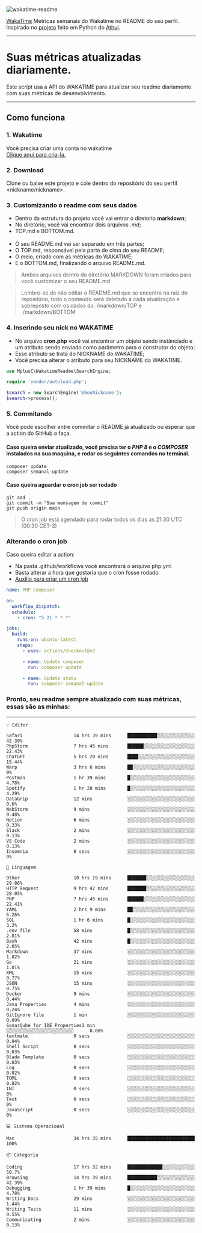 ![wakatime-readme](https://socialify.git.ci/bymatheus/wakatime-readme/image?description=1&descriptionEditable=M%C3%A9tricas%20semanais%20do%20Wakatime%20no%20seu%20README%20de%20perfil.&font=KoHo&forks=1&language=1&owner=1&pattern=Signal&stargazers=1&theme=Dark)

[WakaTime](https://wakatime.com) Metricas semanais do Wakatime no README do seu perfil. <br>
Inspirado no [projeto](https://github.com/athul/waka-readme) feito em Python do [Athul](https://github.com/athul).
___

# Suas métricas atualizadas diariamente.
Este script usa a API do WAKATIME para atualizar seu readme diariamente com suas métricas de desenvolvimento.

___

## Como funciona

### 1. Wakatime
Você precisa criar uma conta no wakatime <br>
[Clique aqui para cria-la.](https://wakatime.com) 

### 2. Download
Clone ou baixe este projeto e cole dentro do repositório do seu perfil <nickname/nickname>.

### 3. Customizando o readme com seus dados
- Dentro da estrutura do projeto você vai entrar o diretorio **markdown**;  
- No diretório, você vai encontrar dois arquivos *.md*;
- TOP.md e BOTTOM.md.
<br><br>
- O seu README.md vai ser separado em três partes; 
- O TOP.md, responsável pela parte de cima do seu README;
- O meio, criado com as métricas do WAKATIME;
- E o BOTTOM.md, finalizando o arquivo README.md.<br>

> Ambos arquivos dentro do diretório MARKDOWN foram criados para você customizar o seu README.md

> Lembre-se de não editar o README.md que se encontra na raiz do repositório, todo o conteúdo será deletado a cada atualização e sobreposto com os dados do ./markdown/TOP e ./markdown/BOTTOM

### 4. Inserindo seu nick no WAKATIME
- No arquivo **cron.php** você vai encontrar um objeto sendo instânciado e um atributo sendo enviado como parâmetro para o construtor do objeto;
- Esse atributo se trata do NICKNAME do WAKATIME;
- Você precisa alterar o atributo para seu NICKNAME do WAKATIME.

```php
use MplusC\WakatimeReadme\SearchEngine;

require 'vendor/autoload.php';

$search = new SearchEngine('@SeuNickname');
$search->process();
```

### 5. Commitando
Você pode escolher entre commitar o README já atualizado ou esperar que a action do GitHub o faça. <br>

#### Caso queira enviar atualizado, você precisa ter o *PHP 8* e o *COMPOSER* instalados na sua maquina, e rodar os seguintes comandos no terminal.
```composer
composer update
composer semanal-update 
```

#### Caso queira aguardar o cron job ser rodado 
```git 
git add .
git commit -m "Sua mensagem de commit"
git push origin main
```

>O cron job está agendado para rodar todos os dias as 21:30 UTC (00:30 CET-3) 

### Alterando o cron job
Caso queira editar a action:

- Na pasta .github/workflows você encontrará o arquivo php.yml
- Basta alterar a hora que gostaria que o cron fosse rodado
- [Auxilio para criar um cron job](https://crontab.guru)

```yml
name: PHP Composer

on:
  workflow_dispatch:
  schedule:
    - cron: "5 21 * * *"

jobs:
  build:
    runs-on: ubuntu-latest
    steps:
      - uses: actions/checkout@v2

      - name: Update composer
        run: composer update

      - name: Update stats
        run: composer semanal-update
```

### Pronto, seu readme sempre atualizado com suas métricas, essas são as minhas:

___
```text
💡 Editor

Safari                   14 hrs 39 mins      ███████████░░░░░░░░░░░░░░     42.39%
PhpStorm                 7 hrs 45 mins       ██████░░░░░░░░░░░░░░░░░░░     22.43%
ChatGPT                  5 hrs 20 mins       ████░░░░░░░░░░░░░░░░░░░░░     15.44%
Warp                     3 hrs 6 mins        ██░░░░░░░░░░░░░░░░░░░░░░░         9%
Postman                  1 hr 39 mins        █░░░░░░░░░░░░░░░░░░░░░░░░      4.78%
Spotify                  1 hr 28 mins        █░░░░░░░░░░░░░░░░░░░░░░░░      4.29%
DataGrip                 12 mins             ░░░░░░░░░░░░░░░░░░░░░░░░░       0.6%
WebStorm                 9 mins              ░░░░░░░░░░░░░░░░░░░░░░░░░      0.48%
Notion                   6 mins              ░░░░░░░░░░░░░░░░░░░░░░░░░      0.33%
Slack                    2 mins              ░░░░░░░░░░░░░░░░░░░░░░░░░      0.13%
VS Code                  2 mins              ░░░░░░░░░░░░░░░░░░░░░░░░░      0.13%
Insomnia                 0 secs              ░░░░░░░░░░░░░░░░░░░░░░░░░         0%
```
```text
💬 Linguagem

Other                    10 hrs 19 mins      ███████░░░░░░░░░░░░░░░░░░     29.86%
HTTP Request             9 hrs 42 mins       ███████░░░░░░░░░░░░░░░░░░     28.05%
PHP                      7 hrs 45 mins       ██████░░░░░░░░░░░░░░░░░░░     22.41%
YAML                     2 hrs 9 mins        ██░░░░░░░░░░░░░░░░░░░░░░░      6.26%
SQL                      1 hr 6 mins         █░░░░░░░░░░░░░░░░░░░░░░░░       3.2%
.env file                58 mins             █░░░░░░░░░░░░░░░░░░░░░░░░      2.81%
Bash                     42 mins             █░░░░░░░░░░░░░░░░░░░░░░░░      2.05%
Markdown                 37 mins             ░░░░░░░░░░░░░░░░░░░░░░░░░      1.82%
Go                       21 mins             ░░░░░░░░░░░░░░░░░░░░░░░░░      1.01%
XML                      15 mins             ░░░░░░░░░░░░░░░░░░░░░░░░░      0.77%
JSON                     15 mins             ░░░░░░░░░░░░░░░░░░░░░░░░░      0.75%
Docker                   9 mins              ░░░░░░░░░░░░░░░░░░░░░░░░░      0.44%
Java Properties          4 mins              ░░░░░░░░░░░░░░░░░░░░░░░░░      0.24%
GitIgnore file           1 min               ░░░░░░░░░░░░░░░░░░░░░░░░░      0.09%
SonarQube for IDE Properties1 min               ░░░░░░░░░░░░░░░░░░░░░░░░░      0.08%
textmate                 0 secs              ░░░░░░░░░░░░░░░░░░░░░░░░░      0.04%
Shell Script             0 secs              ░░░░░░░░░░░░░░░░░░░░░░░░░      0.03%
Blade Template           0 secs              ░░░░░░░░░░░░░░░░░░░░░░░░░      0.03%
Log                      0 secs              ░░░░░░░░░░░░░░░░░░░░░░░░░      0.02%
TOML                     0 secs              ░░░░░░░░░░░░░░░░░░░░░░░░░      0.02%
INI                      0 secs              ░░░░░░░░░░░░░░░░░░░░░░░░░         0%
Text                     0 secs              ░░░░░░░░░░░░░░░░░░░░░░░░░         0%
JavaScript               0 secs              ░░░░░░░░░░░░░░░░░░░░░░░░░         0%
```
```text
💻 Sistema Operacional

Mac                      34 hrs 35 mins      █████████████████████████       100%
```
```text
📦 Categoria

Coding                   17 hrs 32 mins      █████████████░░░░░░░░░░░░      50.7%
Browsing                 14 hrs 39 mins      ███████████░░░░░░░░░░░░░░     42.39%
Debugging                1 hr 39 mins        █░░░░░░░░░░░░░░░░░░░░░░░░      4.78%
Writing Docs             29 mins             ░░░░░░░░░░░░░░░░░░░░░░░░░      1.44%
Writing Tests            11 mins             ░░░░░░░░░░░░░░░░░░░░░░░░░      0.55%
Communicating            2 mins              ░░░░░░░░░░░░░░░░░░░░░░░░░      0.13%
```
